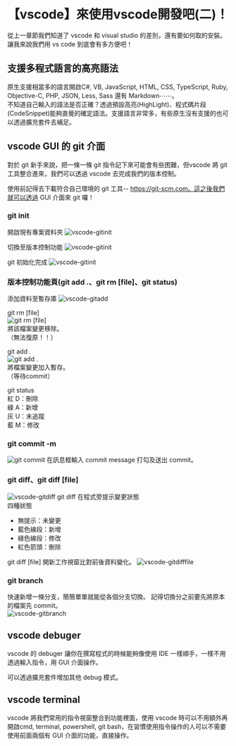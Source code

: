 # 【vscode】來使用vscode開發吧(二)！
從上一章節我們知道了 vscode 和 visual studio 的差別，還有要如何取的安裝。讓我來說我們用 vs code 到底會有多方便吧！

## 支援多程式語言的高亮語法
原生支援相當多的語言開啟C#, VB, JavaScript, HTML, CSS, TypeScript, Ruby, Objective-C, PHP, JSON, Less, Sass 還有 Markdown⋯⋯。  
不知道自己輸入的語法是否正確？透過預設高亮(HighLight)、程式碼片段(CodeSnippet)能夠直覺的確定語法。支援語言非常多，有些原生沒有支援的也可以透過擴充套件去補足。

## vscode GUI 的 git 介面
對於 git 新手來說，把一條一條 git 指令記下來可能會有些困難，但vscode 將 git 工具整合進來，我們可以透過 vscode 去完成我們的版本控制。

使用前記得去下載符合自己環境的 git 工具--
https://git-scm.com。這之後我們就可以透過 GUI 介面來 git 囉！  

### git init
開啟現有專案資料夾
![vscode-gitinit](./src/vscode_gitinit1.png)

切換至版本控制功能
![vscode-gitinit](./src/vscode_gitinit2.png)

git 初始化完成
![vscode-gitinit](./src/vscode_gitinit3.png)
### 版本控制功能頁(git add .、git rm [file]、git status)
添加資料至暫存庫
![vscode-gitadd](./src/vscode_gitadd.png)  

git rm [file]  
![git rm [file]](./src/vscode_gitadd1.png)  
將該檔案變更移除。  
（無法復原！！）

git add .  
![git add .](./src/vscode_gitadd2.png)  
將檔案變更加入暫存。  
（等待commit）  

git status  
紅 D：刪除  
綠 A：新增  
灰 U：未追蹤  
藍 M：修改 


### git commit -m
![git commit](./src/vscode_gitcommit.png)
在訊息框輸入 commit message 打勾及送出 commit。
### git diff、git diff [file]

![vscode-gitdiff](./src/vscode_gitdiff.png)
git diff 在程式旁提示變更狀態  
四種狀態
- 無提示：未變更
- 藍色線段：新增
- 綠色線段：修改
- 紅色箭頭：刪除 

git diff [file] 開新工作視窗比對前後資料變化。
![vscode-gitdifffile](./src/vscode_gitdifffile.png)

### git branch
快速新增一條分支，簡簡單單就能從各個分支切換。
記得切換分之前要先將原本的檔案先 commit。  
![vscode-gitbranch](./src/vscode_gitbranch.png)  
## vscode debuger
vscode 的 debuger 讓你在撰寫程式的時候能夠像使用 IDE 一樣順手，一樣不用透過輸入指令，用 GUI 介面操作。

可以透過擴充套件增加其他 debug 模式。

## vscode terminal
vscode 將我們常用的指令視窗整合到功能裡面，使用 vscode 時可以不用額外再開啟cmd, terminal, powershell, git bash，在習慣使用指令操作的人可以不需要使用前面兩個有 GUI 介面的功能，直接操作。
